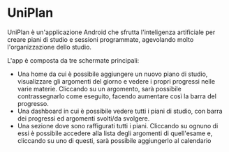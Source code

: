 # UniPlan

UniPlan è un'applicazione Android che sfrutta l'inteligenza artificiale per creare
piani di studio e sessioni programmate, agevolando molto l'organizzazione dello studio.

L'app è composta da tre schermate principali:
- Una home da cui è possibile aggiungere un nuovo piano di studio, visualizzare gli argomenti del
  giorno e vedere i propri progressi nelle varie materie. Cliccando su un argomento, sarà possibile
  contrassegnarlo come eseguito, facendo aumentare così la barra del progresso.
- Una dashboard in cui è possibile vedere tutti i piani di studio, con barra dei progressi ed 
  argomenti svolti/da svolgere.
- Una sezione dove sono raffigurati tutti i piani. Cliccando su ognuno di essi è possibile accedere
  alla lista degli argomenti di quell'esame e, cliccando su uno di questi, sarà possibile 
  aggiungerlo al calendario